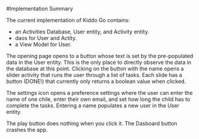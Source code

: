 #Implementation Summary

The current implementation of Kiddo Go contains:
* an Activities Database, User entity, and Activity entity.
* daos for User and Actity.
* a View Model for User.

The opening page opens to a button whose text is set by the pre-populated data in the User entity. This is the only place to directly
observe the data in the database at this point. Clicking on the button with the name opens a slider activity that runs the user through a list of tasks. Each slide has a button (DONE!) that currently only returns a boolean value
when clicked.

The settings icon opens a preference settings where the user can enter the name of one chile, enter their own email, and set how long the child
has to complete the tasks. Entering a name populates a new user in the User entity.

The play button does nothing when you click it. The Dasboard button crashes the app.
